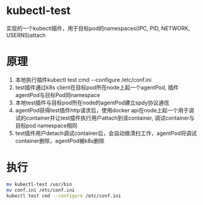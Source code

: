 # kubectl-test
实现的一个kubectl插件，用于目标pod的namespaces(IPC, PID, NETWORK, USERNS)attach

# 原理
1. 本地执行插件kubectl test cmd --configure /etc/conf.ini
2. test插件通过k8s client在目标pod所在node上起一个agentPod, 插件agentPod与目标Pod同namespace
3. 本地test插件与目标pod所在node的agentPod建立spdy协议通信
4. agentPod获得test插件http请求后，使用docker api在node上起一个用于调试的container并让test插件执行用户attach到该container, 调试container与目标pod namespace相同
5. test插件用户detach调试container后，会自动做清扫工作，agentPod将调试container删除，agentPod被k8s删除

# 执行
```bash
mv kubectl-test /usr/bin
mv conf.ini /etc/conf.ini
kubectl test cmd --configure /etc/conf.ini
```
